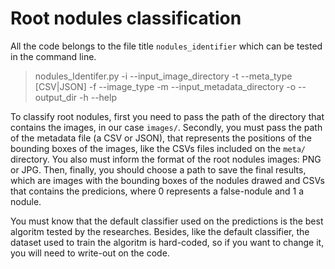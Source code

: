 # Root nodules classification

All the code belongs to the file title `nodules_identifier` which can be tested in the command line.

> nodules_Identifer.py -i --input_image_directory -t --meta_type [CSV|JSON] -f --image_type -m --input_metadata_directory -o --output_dir -h --help

To classify root nodules, first you need to pass the path of the directory that contains the images, in our case `images/`. Secondly, you must pass the path of the metadata file (a CSV or JSON), that represents the positions of the bounding boxes of the images, like the CSVs files included on the `meta/` directory. You also must inform the format of the root nodules images: PNG or JPG. Then, finally, you should choose a path to save the final results, which are images with the bounding boxes of the nodules drawed and CSVs that contains the predicions, where 0 represents a false-nodule and 1 a nodule.

You must know that the default classifier used on the predictions is the best algoritm tested by the researches. Besides, like the default classifier, the dataset used to train the algoritm is hard-coded, so if you want to change it, you will need to write-out on the code.
